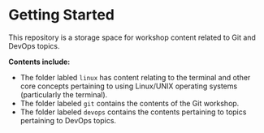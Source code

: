 # Getting Started
This repository is a storage space for workshop content related to Git and DevOps topics. 

**Contents include:**
- The folder labled `linux` has content relating to the terminal and other core concepts pertaining to using Linux/UNIX operating systems (particularly the terminal).
- The folder labeled `git` contains the contents of the Git workshop.
- The folder labeled `devops` contains the contents pertaining to topics pertaining to DevOps topics. 
